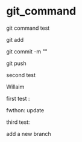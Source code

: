 # git_command
git command test


git add 

git commit -m ""


git push



second test

Willaim 

first test :

fwthon: update


third test:

add a new branch

